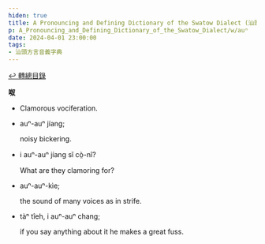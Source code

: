 ```yaml
---
hiden: true
title: A Pronouncing and Defining Dictionary of the Swatow Dialect (汕頭方言音義字典) / auⁿ
p: A_Pronouncing_and_Defining_Dictionary_of_the_Swatow_Dialect/w/auⁿ
date: 2024-04-01 23:00:00
tags: 
- 汕頭方言音義字典
---
```


[↩️ 轉總目錄](/A_Pronouncing_and_Defining_Dictionary_of_the_Swatow_Dialect)


**呶**
- Clamorous vociferation.

- auⁿ-auⁿ jíang;

  noisy bickering.

- i auⁿ-auⁿ jíang sĭ cò̤-nî?

  What are they clamoring for?

- auⁿ-auⁿ-kìe;

  the sound of many voices as in strife.

- tàⁿ tîeh, i auⁿ-auⁿ chang;

  if you say anything about it he makes a great fuss.